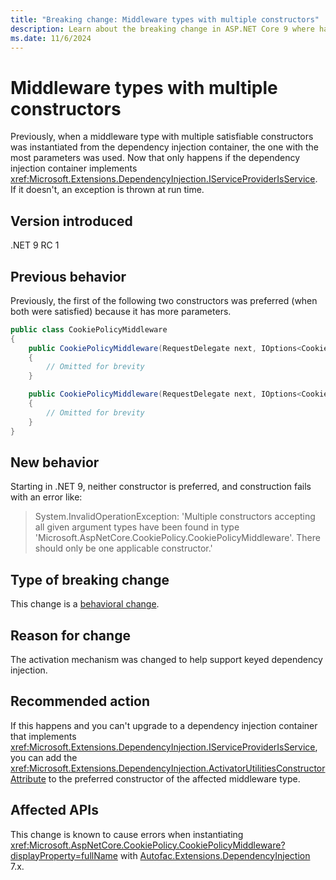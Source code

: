 ```yaml
---
title: "Breaking change: Middleware types with multiple constructors"
description: Learn about the breaking change in ASP.NET Core 9 where having multiple constructors in a middleware type can cause an exception at run time.
ms.date: 11/6/2024
---
```


# Middleware types with multiple constructors

Previously, when a middleware type with multiple satisfiable constructors was instantiated from the dependency injection container, the one with the most parameters was used. Now that only happens if the dependency injection container implements <xref:Microsoft.Extensions.DependencyInjection.IServiceProviderIsService>. If it doesn't, an exception is thrown at run time.

## Version introduced

.NET 9 RC 1

## Previous behavior

Previously, the first of the following two constructors was preferred (when both were satisfied) because it has more parameters.

```csharp
public class CookiePolicyMiddleware
{
    public CookiePolicyMiddleware(RequestDelegate next, IOptions<CookiePolicyOptions> options, ILoggerFactory factory)
    {
        // Omitted for brevity
    }

    public CookiePolicyMiddleware(RequestDelegate next, IOptions<CookiePolicyOptions> options)
    {
        // Omitted for brevity
    }
}
```

## New behavior

Starting in .NET 9, neither constructor is preferred, and construction fails with an error like:

> System.InvalidOperationException: 'Multiple constructors accepting all given argument types have been found in type 'Microsoft.AspNetCore.CookiePolicy.CookiePolicyMiddleware'. There should only be one applicable constructor.'

## Type of breaking change

This change is a [behavioral change](../../categories.md#behavioral-change).

## Reason for change

The activation mechanism was changed to help support keyed dependency injection.

## Recommended action

If this happens and you can't upgrade to a dependency injection container that implements <xref:Microsoft.Extensions.DependencyInjection.IServiceProviderIsService>, you can add the <xref:Microsoft.Extensions.DependencyInjection.ActivatorUtilitiesConstructorAttribute> to the preferred constructor of the affected middleware type.

## Affected APIs

This change is known to cause errors when instantiating <xref:Microsoft.AspNetCore.CookiePolicy.CookiePolicyMiddleware?displayProperty=fullName> with [Autofac.Extensions.DependencyInjection](https://www.nuget.org/packages/Autofac.Extensions.DependencyInjection) 7.x.

